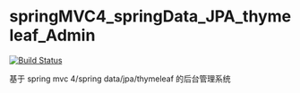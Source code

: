 # springMVC4_springData_JPA_thymeleaf_Admin

[![Build Status](https://travis-ci.org/ckphenu/springMVC4_springData_JPA_thymeleaf_Admin.png)](https://travis-ci.org/ckphenu/springMVC4_springData_JPA_thymeleaf_Admin)

基于 spring mvc 4/spring data/jpa/thymeleaf 的后台管理系统
